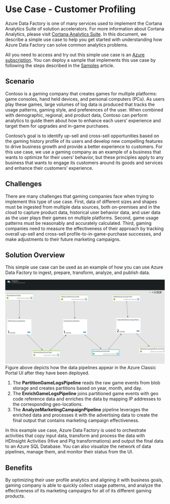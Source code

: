 <properties 
    pageTitle="Use Case - Customer Profiling" 
    description="Learn how Azure Data Factory is used to create a data-driven workflow (pipeline) to profile gaming customers." 
    services="data-factory" 
    documentationCenter="" 
    authors="spelluru" 
    manager="jhubbard" 
    editor="monicar"/>

<tags 
    ms.service="data-factory" 
    ms.workload="data-services" 
    ms.tgt_pltfrm="na" 
    ms.devlang="na" 
    ms.topic="article" 
    ms.date="10/20/2015" 
    ms.author="spelluru"/>

# Use Case - Customer Profiling

Azure Data Factory is one of many services used to implement the Cortana Analytics Suite of solution accelerators.  For more information about Cortana Analytics, please visit [Cortana Analytics Suite](http://www.microsoft.com/cortanaanalytics). In this document, we describe a simple use case to help you get started with understanding how Azure Data Factory can solve common analytics problems.

All you need to access and try out this simple use case is an [Azure subscription](https://azure.microsoft.com/pricing/free-trial/).  You can deploy a sample that implements this use case by following the steps described in the [Samples](data-factory-samples.md) article.

## Scenario

Contoso is a gaming company that creates games for multiple platforms: game consoles, hand held devices, and personal computers (PCs). As users play these games, large volumes of log data is produced that tracks the usage patterns, gaming style, and preferences of the user.  When combined with demographic, regional, and product data, Contoso can perform analytics to guide them about how to enhance each users’ experience and target them for upgrades and in-game purchases. 

Contoso’s goal is to identify up-sell and cross-sell opportunities based on the gaming history profile of its users and develop new compelling features to drive business growth and provide a better experience to customers. For this use case, we use a gaming company as an example of a business that wants to optimize for their users’ behavior, but these principles apply to any business that wants to engage its customers around its goods and services and enhance their customers’ experience.

## Challenges

There are many challenges that gaming companies face when trying to implement this type of use case. First, data of different sizes and shapes must be ingested from multiple data sources, both on-premises and in the cloud to capture product data, historical user behavior data, and user data as the user plays their games on multiple platforms. Second, game usage patterns must be reasonably and accurately calculated. Third, gaming companies need to measure the effectiveness of their approach by tracking overall up-sell and cross-sell profile-to-in-game-purchase successes, and make adjustments to their future marketing campaigns.

## Solution Overview

This simple use case can be used as an example of how you can use Azure Data Factory to ingest, prepare, transform, analyze, and publish data.

![End-to-end workflow](./media/data-factory-customer-profiling-usecase/EndToEndWorkflow.png)
Figure above depicts how the data pipelines appear in the Azure Classic Portal UI after they have been deployed.

1.  The **PartitionGameLogsPipeline** reads the raw game events from blob storage and creates partitions based on year, month, and day.
2.  The **EnrichGameLogsPipeline** joins partitioned game events with geo code reference data and enriches the data by mapping IP addresses to the corresponding geo-locations.
3.  The **AnalyzeMarketingCampaignPipeline** pipeline leverages the enriched data and processes it with the advertising data to create the final output that contains marketing campaign effectiveness.

In this example use case, Azure Data Factory is used to orchestrate activities that copy input data, transform and process the data with HDInsight Activities (Hive and Pig transformations) and output the final data to an Azure SQL Database.  You can also visualize the network of data pipelines, manage them, and monitor their status from the UI.

## Benefits

By optimizing their user profile analytics and aligning it with business goals, gaming company is able to quickly collect usage patterns, and analyze the effectiveness of its marketing campaigns for all of its different gaming products.





